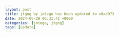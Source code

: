 ```yaml
---
layout: post
title: jtgng by jotego has been updated to e8ad973
date: 2024-06-29 06:31:42 +0000
categories: [jotego, jtgng]
tags: [update]
---
```



